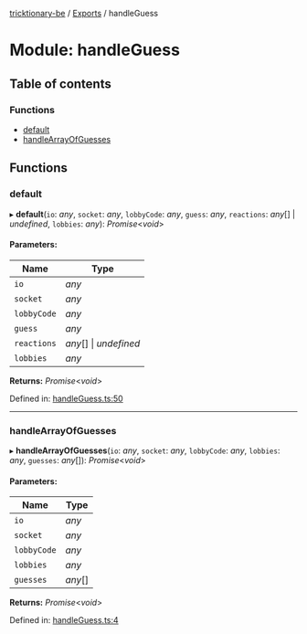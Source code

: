 [tricktionary-be](../README.md) / [Exports](../modules.md) / handleGuess

# Module: handleGuess

## Table of contents

### Functions

- [default](handleguess.md#default)
- [handleArrayOfGuesses](handleguess.md#handlearrayofguesses)

## Functions

### default

▸ **default**(`io`: *any*, `socket`: *any*, `lobbyCode`: *any*, `guess`: *any*, `reactions`: *any*[] \| *undefined*, `lobbies`: *any*): *Promise*<*void*\>

#### Parameters:

Name | Type |
------ | ------ |
`io` | *any* |
`socket` | *any* |
`lobbyCode` | *any* |
`guess` | *any* |
`reactions` | *any*[] \| *undefined* |
`lobbies` | *any* |

**Returns:** *Promise*<*void*\>

Defined in: [handleGuess.ts:50](https://github.com/story-squad/tricktionary-be/blob/9ef6231/src/sockets/handleGuess.ts#L50)

___

### handleArrayOfGuesses

▸ **handleArrayOfGuesses**(`io`: *any*, `socket`: *any*, `lobbyCode`: *any*, `lobbies`: *any*, `guesses`: *any*[]): *Promise*<*void*\>

#### Parameters:

Name | Type |
------ | ------ |
`io` | *any* |
`socket` | *any* |
`lobbyCode` | *any* |
`lobbies` | *any* |
`guesses` | *any*[] |

**Returns:** *Promise*<*void*\>

Defined in: [handleGuess.ts:4](https://github.com/story-squad/tricktionary-be/blob/9ef6231/src/sockets/handleGuess.ts#L4)
